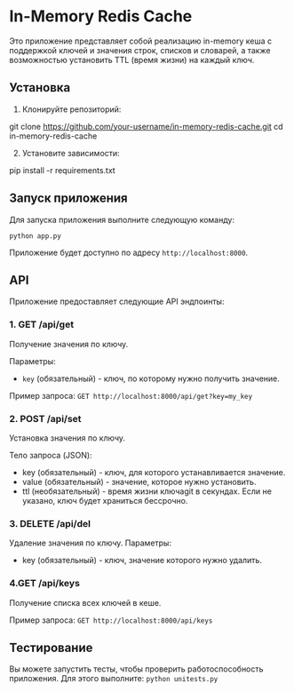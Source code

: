# In-Memory Redis Cache

Это приложение представляет собой реализацию in-memory кеша с поддержкой ключей и значения строк, списков и словарей, а также возможностью установить TTL (время жизни) на каждый ключ.

## Установка

1. Клонируйте репозиторий:

git clone https://github.com/your-username/in-memory-redis-cache.git
cd in-memory-redis-cache


2. Установите зависимости:

pip install -r requirements.txt


## Запуск приложения

Для запуска приложения выполните следующую команду:

`python app.py`

Приложение будет доступно по адресу `http://localhost:8000`.

## API

Приложение предоставляет следующие API эндпоинты:

### 1.  GET /api/get
Получение значения по ключу.

Параметры:
- `key` (обязательный) - ключ, по которому нужно получить значение.

Пример запроса:
`GET http://localhost:8000/api/get?key=my_key`

### 2. POST /api/set
Установка значения по ключу.

Тело запроса (JSON):

- key (обязательный) - ключ, для которого устанавливается значение.
- value (обязательный) - значение, которое нужно установить.
- ttl (необязательный) - время жизни ключаgit  в секундах. Если не указано, ключ будет храниться бессрочно.

### 3. DELETE /api/del
Удаление значения по ключу.
Параметры:

- key (обязательный) - ключ, значение которого нужно удалить.

### 4.GET /api/keys
Получение списка всех ключей в кеше.

Пример запроса:
`GET http://localhost:8000/api/keys`

## Тестирование
Вы можете запустить тесты, чтобы проверить работоспособность приложения. Для этого выполните:
`python unitests.py`

